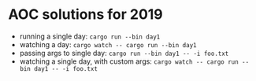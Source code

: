 # AOC solutions for 2019

* running a single day: `cargo run --bin day1`
* watching a day: `cargo watch -- cargo run --bin day1`
* passing args to single day: `cargo run --bin day1 -- -i foo.txt`
* watching a single day, with custom args: `cargo watch -- cargo run --bin day1 -- -i foo.txt`
